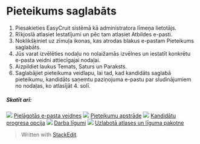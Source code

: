 # Pieteikums saglabāts

1.  Piesakieties EasyCruit sistēmā kā administratora līmeņa lietotājs.
2.  Rīkjoslā  atlasiet  Iestatījumi  un pēc tam atlasiet  Atbildes e-pasti.
3.  Noklikšķiniet uz zīmuļa ikonas, kas atrodas blakus e-pastam  Pieteikums saglabāts.
4.  Jūs varat izvēlēties nodaļu no nolaižamās izvēlnes un iestatīt konkrētu e-pasta veidni attiecīgajai nodaļai.
5.  Aizpildiet laukus  Temats,  Saturs  un  Paraksts.
6.  Saglabājiet pieteikuma veidlapu, lai tad, kad kandidāts saglabā pieteikumu, kandidāts saņemtu paziņojuma e-pastu par sludinājumiem no nodaļas, ko atlasījāt 4. solī.

##### Skatīt arī:

![](../Resources/Images/icon-document-link.png)  [Pielāgotās e-pasta veidnes](customizable_email_templates.htm)
![](../Resources/Images/icon-document-link.png)  [Pieteikumu apstrāde](processing_applications.htm)
![](../Resources/Images/icon-document-link.png)  [Kandidātu progresa opcija](applicant_progress_options.htm)
![](../Resources/Images/icon-document-link.png)  [Darba līgumi](employment_contacts.htm)
![](../Resources/Images/icon-document-link.png)  [Uzlabotā atlases un līguma pakotne](advanced_selection_and_contraction_pack.htm)


> Written with [StackEdit](https://stackedit.io/).
<!--stackedit_data:
eyJoaXN0b3J5IjpbLTIxNDYyNzY1NjVdfQ==
-->